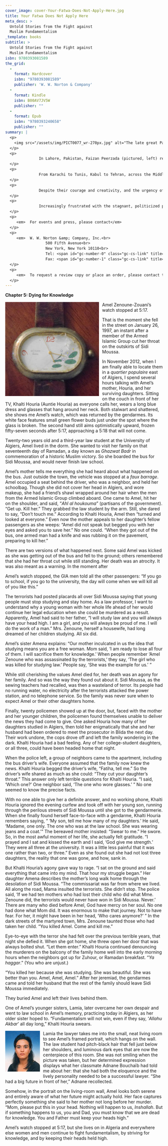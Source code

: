 ```yaml
---
cover_image: cover-Your-Fatwa-Does-Not-Apply-Here.jpg
title: Your Fatwa Does Not Apply Here
meta_desc: >
  Untold Stories from the Fight against
  Muslim Fundamentalism
_template: books
subtitle: >
  Untold Stories from the Fight against
  Muslim Fundamentalism
isbn: 9780393081589
the_grid:
  - 
    format: Hardcover
    isbn: "9780393081589"
    publisher: 'W. W. Norton & Company'
  - 
    format: Kindle
    isbn: B00AV7JV5W
    publisher: ""
  - 
    format: Epub
    isbn: "9780393240658"
    publisher: ""
summary: |
  <p>
  	<img src="/assets/img/PICT0077_wr-270px.jpg" alt="The late great Pakistani arts promoter and producer Faizan Peerzada. December 2010. Lahore" style="opacity: 1; float: left; margin: 0px 10px 10px 0px; ">
  </p>
  <p>
  	           In Lahore, Pakistan, Faizan Peerzada (pictured, left) resisted being relegated to a “dark corner” by staging a performing arts festival despite bomb attacks. In Algeria, publisher Omar Belhouchet and his fellow journalists struggled to put out their papers the same night that a 1996 jihadist bombing devastated their offices, killing eighteen of their colleagues and neighbors. In Afghanistan, Young Women for Change took to the streets of Kabul to denounce sexual harassment, undeterred by threats. In Minneapolis, Minnesota, Abdirizak Bihi organized a Ramadan basketball tournament among Somali refugees to counter recruitment efforts by Al Shabaab. In Egypt, female demonstrators tried to reclaim Tahrir Square on international women’s day despite Salafist harassment.  In neighboring Sudan, women activists were dragged away from a Khartoum protest against the flogging of women for wearing trousers, but vowed to return “again and again.”
  </p>
  <p>
  	           From Karachi to Tunis, Kabul to Tehran, across the Middle East, North Africa, South Asia, and beyond, these trailblazers sometimes risked death to combat the rising tide of fundamentalism within their own countries and communities.
  </p>
  <p>
  	           Despite their courage and creativity, and the urgency of their efforts, this global community of writers, artists, doctors, musicians, museum curators, lawyers, activists, and educators of Muslim heritage remains largely invisible at the international level, lost amid the heated coverage of Islamist terror attacks on one side and abuses perpetrated against suspected terrorists on the other.
  </p>
  <p>
  	           Increasingly frustrated with the stagnant, politicized public dialogue about the “clash of civilizations,” Karima Bennoune, an international human-rights lawyer, professor and activist, set out on an epic journey to change the conversation. She interviewed nearly 300 people from almost 30 countries, from Afghanistan to Mali and beyond. A veteran of twenty years of human rights research and activism, Bennoune draws on this extensive fieldwork and interviews to illuminate the inspiring stories of those who represent one of the best hopes for ending fundamentalist oppression worldwide.
  </p>
  <p>
  	 <em>  For events and press, please contact</em>
  </p>
  <p>
  	 <em>  W. W. Norton &amp; Company, Inc.<br>
  	              500 Fifth Avenue<br>
  	              New York, New York 10110<br>
  	              Tel: <span id="gc-number-0" class="gc-cs-link" title="Call with Google Voice">(212) 354-5500</span><br>
  	              Fax: <span id="gc-number-1" class="gc-cs-link" title="Call with Google Voice">(212) 869-0856</span></em>
  </p>
  <p>
  	 <em>  To request a review copy or place an order, please contact the Norton Service Center at (800) 233-4830.</em>
  </p>
---
```

<p>
<strong>Chapter 5: Dying for Knowledge</strong>
</p>
<p>
<img src="/assets/img/algeria-amel's-watch-2.jpg" style="opacity: 1; float: left; margin: 0px 10px 10px 0px;" alt="Amel Zenoune-Zouani's watch stopped at 5:17">
</p>
<p>
Amel Zenoune-Zouani’s watch stopped at 5:17.
</p>
<p>
That is the moment she fell in the street on January 26, 1997, an instant after a member of the Armed Islamic Group cut her throat on the outskirts of Sidi Moussa.
</p>
<p>
In November 2012, when I am finally able to locate them in a <em>quartier populaire</em> east of Algiers, I spend several hours talking with Amel’s mother, Houria, and her surviving daughters. Sitting on the couch in front of her TV, Khalti Houria (Auntie Houria) as everyone calls her, wears a long blue dress and glasses that hang around her neck. Both stalwart and shattered, she shows me Amel’s watch, which was returned by the gendarmes. Its white face features small green flower buds just under the spot where the glass is broken. The second hand still aims optimistically upward, frozen fifty-seven seconds after 5:17, approaching a 5:18 that will not come.
</p>
<p>
Twenty-two years old and a third-year law student at the University of Algiers, Amel lived in the dorm. She wanted to visit her family on that seventeenth day of Ramadan, a day known as <em>Ghazwat Badr</em> in commemoration of a historic Muslim victory. So she boarded the bus for Sidi Moussa, and would never finish law school.
</p>
<p>
Amel’s mother tells me everything she had heard about what happened on the bus. Just outside the town, the vehicle was stopped at a <em>faux barrage</em>. Amel occupied a seat behind the driver, who was a neighbor, and held her schoolbag. Though she did not cover her head in Algiers, and wore makeup, she had a friend’s shawl wrapped around her hair when the men from the Armed Islamic Group climbed aboard. One came to Amel, hit her on the shoulder, and said, “<em>Ahl al houkouma</em>” (partisans of the government). “Get up. Kill her.” They grabbed the law student by the arm. Still, she dared to say, “Don’t touch me.” According to Khalti Houria, Amel then “turned and looked at everyone.” Even now the mother appeals to her daughter’s fellow passengers as she weeps: “Amel did not speak but begged you with her eyes and asked you to save her.” No one could. “When they got out of the bus, one armed man had a knife and was rubbing it on the pavement, preparing to kill her.”
</p>
<p>
There are two versions of what happened next. Some said Amel was kicked as she was getting out of the bus and fell to the ground; others remembered that she had her throat cut while still standing. Her death was an atrocity. It was also meant as a warning. In the moment after
</p>
<p>
Amel’s watch stopped, the GIA men told all the other passengers: “If you go to school, if you go to the university, the day will come when we will kill all of you like this.”
</p>
<p>
The terrorists had posted placards all over Sidi Moussa saying that young people must stop studying and stay home. As a law professor, I want to understand why a young woman with her whole life ahead of her would continue her legal education when she could be murdered as a result. Apparently, Amel had said to her father, “I will study law and you will always have your head high. I am a girl, and you will always be proud of me. I will do the work of a man.” Mrs. Zenoune, herself a housewife, had long dreamed of her children studying. All six did.
</p>
<p>
Amel’s sister Amena explains: “Our mother inculcated in us the idea that studying means you are a free woman. Mom said, ‘I am ready to lose all four of them. I will sacrifice them for knowledge.’ When people remember ‘Amel Zenoune who was assassinated by the terrorists,’ they say, ‘The girl who was killed for studying law.’ People say, ‘She was the example for us.’ ”
</p>
<p>
While still cherishing the values Amel died for, her death was an agony for her family. And so was the way they found out about it. Sidi Moussa, as the sewing teachers had recalled, was then a wasteland of terror. Its people had no running water, no electricity after the terrorists attacked the power station, and no telephone service. So the family was never sure when to expect Amel or their other daughters home.
</p>
<p>
Finally, twenty policemen showed up at the door, but, faced with the mother and her younger children, the policemen found themselves unable to deliver the news they had come to give. One asked Houria how many of her daughters studied in Algiers, then told her enigmatically that she and her husband had been ordered to meet the prosecutor in Blida the next day. Their work undone, the cops drove off and left the family wondering in the dark. Khalti Houria had a bad feeling. Any of her college-student daughters, or all three, could have been headed home that night.
</p>
<p>
When the police left, a group of neighbors came to the apartment, including the bus driver’s wife. Everyone assumed that the family now knew the news. Khalti Houria begged the driver’s wife, “Fatiha, tell me.” So the driver’s wife shared as much as she could: “They cut your daughter’s throat.” This answer only left terrible questions for Khalti Houria. “I said, ‘Which one?’ One neighbor said, ‘The one who wore glasses.’ ” No one seemed to know the precise facts.
</p>
<p>
With no one able to give her a definite answer, and no working phone, Khalti Houria ignored the evening curfew and took off with her young son, running through the perilous streets of Sidi Moussa until she got to the gendarmerie. When she finally found herself face-to-face with a gendarme, Khalti Houria remembers saying, “ ‘My son, tell me how many of my daughters.’ He said, ‘Madame, one only. The one who was at the law school. She was wearing jeans and a coat.’” The bereaved mother insisted: “Swear to me.” He swore. So, in the most awful moment of her life, she actually felt gratitude. “I prayed and I sat and kissed the earth and I said, ‘God give me strength.’ They were all three at the university. It was a little less painful that it was one rather than two, or three.” Even as she found out she had not lost three daughters, the reality that one was gone, and how, sank in.
</p>
<p>
But Khalti Houria’s agony gave way to rage. “I sat on the ground and said everything that came into my mind. That hour my struggle began.” Her daughter Amena describes the mother’s long walk home through the desolation of Sidi Moussa. “The commissariat was far from where we lived. All along the road, Mama insulted the terrorists. She didn’t stop. The police said, ‘If we had ten mothers who had lost their child who did what Mme. Zenoune did, the terrorists would never have won in Sidi Moussa. Never.’ There are many who died before Amel, God have mercy on her soul. No one had done what Mom did. It was enormous to make that journey. Not to have fear. For her, it might have been in her head, ‘Who cares anymore?’ ” In the dark streets of the martyred town, Mrs. Zenoune taunted those who had taken her child. “You killed Amel. Come and kill me.”
</p>
<p>
Eye-to-eye with the terror she had felt over the previous terrible years, that night she defied it. When she got home, she threw open her door that was always bolted shut. “Let them enter.” Khalti Houria continued denouncing the murderers on the balcony of the family home well into the early morning hours when the neighbors got up for Zuhour, or Ramadan breakfast. “<em>Ya haggar</em>.” (You who are unjust.)
</p>
<p>
“You killed her because she was studying. She was beautiful. She was better than you. Amel, Amel, Amel.” After her jeremiad, the gendarmes came and told her husband that the rest of the family should leave Sidi Moussa immediately.
</p>
<p>
They buried Amel and left their lives behind them.
</p>
<p>
One of Amel’s younger sisters, Lamia, later overcame her own despair and went to law school in Amel’s memory, practicing today in Algiers, as her older sister hoped to. “Fundamentalism will not win, even if they say, ‘<em>Allahu Akbar</em>’ all day long,” Khalti Houria swears.
</p>
<p>
<img src="/assets/img/algeria-amel.jpg" style="opacity: 1; float: left; margin: 0px 10px 10px 0px;" alt="">
</p>
<p>
Lamia the lawyer takes me into the small, neat living room to see Amel’s framed portrait, which hangs on the wall. The law student had pitch-black hair that fell just below her shoulders, and luminous dark eyes that are now the centerpiece of this room. She was not smiling when the picture was taken, but her determined expression displays what her classmate Adnane Bouchaïb had told me about her: that she had both the eloquence and the lively personality needed to be a successful lawyer. “She had a big future in front of her,” Adnane recollected.
</p>
<p>
Somehow, in the portrait on the living-room wall, Amel looks both serene and entirely aware of what her future might actually hold. Her face captures perfectly something she said to her mother not long before her murder. “Mom, please put this in your head. Nothing will happen to us, <em>Inshallah</em>. But if something happens to us, you and Dad, you must know that we are dead for knowledge. You and Father must keep your heads high.”
</p>
<p>
Amel’s watch stopped at 5:17, but she lives on in Algeria and everywhere else women and men continue to fight fundamentalism, by striving for knowledge, and by keeping their heads held high.
</p>